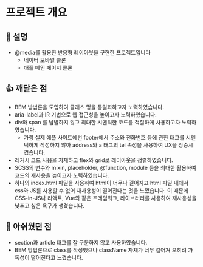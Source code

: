 # 프로젝트 개요


## 💬 설명

- @media를 활용한 반응형 레이아웃을 구현한 프로젝트입니다
    - 네이버 모바일 클론
    - 애플 메인 페이지 클론

## 👍 깨달은 점

- BEM 방법론을 도입하여 클래스 명을 통일화하고자 노력하였습니다.
- aria-label과 IR 기법으로 웹 접근성을 높이고자 노력하였습니다.
- div와 span 를 남발하지 않고 최대한 시멘틱한 코드를 적절하게 사용하고자 노력하였습니다.
    - 가령 실제 애플 사이트에선 footer에서 주소와 전화번호 등에 관한 태그를 시멘틱하게 작성하지 않아 address와 a 태그의 tel 속성을 사용하여 UX을 상승시켰습니다.
- 레거시 코드 사용을 자제하고 flex와 grid로 레이아웃을 정렬하였습니다.
- SCSS의 변수와 mixin, placeholder, @function, module 등을 최대한 활용하여 코드의 재사용을 높이고자 노력하였습니다.
- 하나의 index.html 파일을 사용하여 html이 너무나 길어지고 html 파일 내에서 css와 JS를 사용할 수 없어 재사용성이 떨어진다는 것을 느꼈습니다. 이 때문에 CSS-in-JS나 리액트, Vue와 같은 프레임워크, 라이브러리를 사용하여 재사용성을 낮추고 싶은 욕구가 생겼습니다.

## 🥶 아쉬웠던 점

- section과 article 태그를 잘 구분하지 않고 사용하였습니다.
- BEM 방법론으로 class를 작성했으나 className 자체가 너무 길어져 오히려 가독성이 떨어진다고 느꼈습니다.
